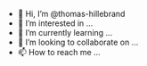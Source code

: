 - 👋 Hi, I’m @thomas-hillebrand
- 👀 I’m interested in ...
- 🌱 I’m currently learning ...
- 💞️ I’m looking to collaborate on ...
- 📫 How to reach me ...

<!---
thomas-hillebrand/thomas-hillebrand is a ✨ special ✨ repository because its `README.md` (this file) appears on your GitHub profile.
You can click the Preview link to take a look at your changes.
--->
